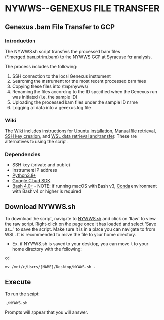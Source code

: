 # NYWWS--GENEXUS FILE TRANSFER
## Genexus .bam File Transfer to GCP
### Introduction

The NYWWS.sh script transfers the processed bam files (*.merged.bam.ptrim.bam) to the NYWWS GCP at Syracuse for analysis.

The process includes the following:
1. SSH connection to the local Genexus instrument
2. Searching the instrument for the most recent processed bam files
3. Copying these files into /tmp/nywws/
4. Renaming the files according to the ID specified when the Genexus run was initiated (i.e. the sample ID)
5. Uploading the processed bam files under the sample ID name
6. Logging all data into a genexus.log file
 
 
### Wiki

The [Wiki](https://github.com/lrickerman/NYWWS-Training/wiki) includes instructions for [Ubuntu installation](https://github.com/lrickerman/NYWWS-Training/wiki/Ubuntu-installation), [Manual file retrieval](https://github.com/lrickerman/NYWWS-Training/wiki/Manual-file-retrieval), [SSH key creation](https://github.com/lrickerman/NYWWS-Training/wiki/SSH-key-creation), and [WSL data retrieval and transfer](https://github.com/lrickerman/NYWWS-Training/wiki/WSL-data-retrieval-and-transfer). These are alternatives to using the script.
 
 
### Dependencies

* SSH key (private and public)
* Instrument IP address
* [Python3.8+](https://www.python.org/downloads/)
* [Google Cloud SDK](https://cloud.google.com/sdk/docs/install)
* [Bash 4.0+](https://www.gnu.org/software/bash/) - NOTE: if running macOS with Bash v3, [Conda](https://docs.conda.io/en/latest/miniconda.html) environment with Bash v4 or higher is required
 
 
## Download NYWWS.sh
To download the script, navigate to [NYWWS.sh](https://github.com/lrickerman/NYWWS-Training/blob/main/NYWWS.sh) and click on 'Raw' to view the raw script. Right-click on the page once it has loaded and select 'Save as...' to save the script. Make sure it is in a place you can navigate to from WSL. It is recommended to move the file to your home directory.

* Ex. if NYWWS.sh is saved to your desktop, you can move it to your home directory with the following:

`cd`

`mv /mnt/c/Users/[NAME]/Desktop/NYWWS.sh .`
 
 
## Execute
To run the script:

`./NYWWS.sh`

Prompts will appear that you will answer.
